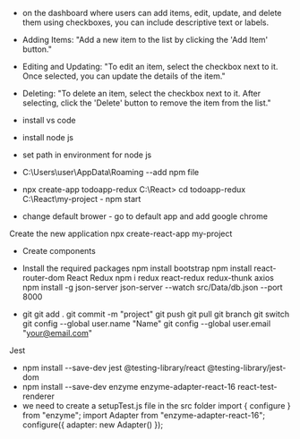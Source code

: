 - on the dashboard where users can add items, edit, update, and delete them using checkboxes, you can include descriptive text or labels.

- Adding Items:
  "Add a new item to the list by clicking the 'Add Item' button."
- Editing and Updating:
  "To edit an item, select the checkbox next to it. Once selected, you can update the details of the item."
- Deleting:
  "To delete an item, select the checkbox next to it. After selecting, click the 'Delete' button to remove the item from the list."

* install vs code
* install node js
* set path in environment for node js
* C:\Users\user\AppData\Roaming --add npm file
* npx create-app todoapp-redux
  C:\React> cd todoapp-redux
  C:\React\my-project - npm start

* change default brower - go to default app and add google chrome

Create the new application
npx create-react-app my-project

- Create components
- Install the required packages
  npm install bootstrap
  npm install react-router-dom
  React Redux
  npm i redux react-redux redux-thunk axios
  npm install -g json-server
  json-server --watch src/Data/db.json --port 8000

- git
  git add .
  git commit -m "project"
  git push
  git pull
  git branch <branchname>
  git switch <branchname>
  git config --global user.name "Name"
  git config --global user.email "your@email.com"

Jest

- npm install --save-dev jest @testing-library/react @testing-library/jest-dom
- npm install --save-dev enzyme enzyme-adapter-react-16 react-test-renderer
- we need to create a setupTest.js file in the src folder
  import { configure } from "enzyme";
  import Adapter from "enzyme-adapter-react-16";
  configure({ adapter: new Adapter() });

